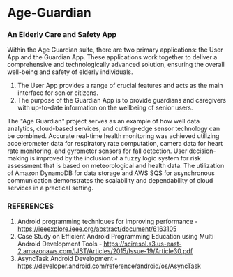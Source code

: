 # Age-Guardian

### An Elderly Care and Safety App

Within the Age Guardian suite, there are two primary applications: the User App and the Guardian App. These applications work together to deliver a comprehensive and technologically advanced solution, ensuring the overall well-being and safety of elderly individuals.

1. The User App provides a range of crucial features and acts as the main interface for senior citizens.
2. The purpose of the Guardian App is to provide guardians and caregivers with up-to-date information on the wellbeing of senior users.

The "Age Guardian" project serves as an example of how well data analytics, cloud-based services, and cutting-edge sensor technology can be combined. 
Accurate real-time health monitoring was achieved utilizing accelerometer data for respiratory rate computation, camera data for heart rate monitoring, and gyrometer sensors for fall detection. 
User decision-making is improved by the inclusion of a fuzzy logic system for risk assessment that is based on meteorological and health data.
The utilization of Amazon DynamoDB for data storage and AWS SQS for asynchronous communication demonstrates the scalability and dependability of cloud services in a practical setting. 

### REFERENCES
1. Android programming techniques for improving performance - https://ieeexplore.ieee.org/abstract/document/6163105 
2. Case Study on Efficient Android Programming Education using Multi Android Development Tools - https://sciresol.s3.us-east-2.amazonaws.com/IJST/Articles/2015/Issue-19/Article30.pdf 
3. AsyncTask Android Development - https://developer.android.com/reference/android/os/AsyncTask

